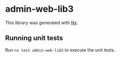 # admin-web-lib3

This library was generated with [Nx](https://nx.dev).

## Running unit tests

Run `nx test admin-web-lib3` to execute the unit tests.

